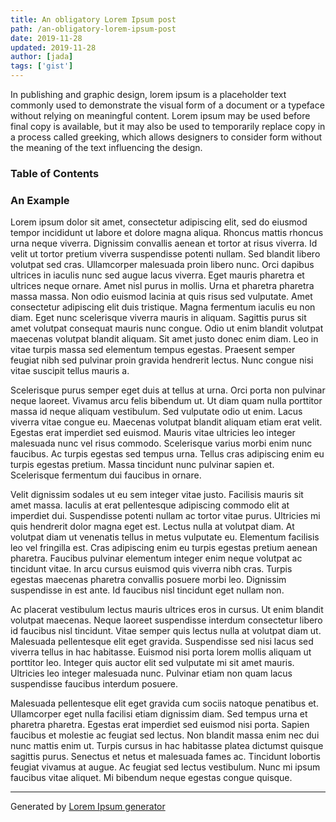 ```yaml
---
title: An obligatory Lorem Ipsum post
path: /an-obligatory-lorem-ipsum-post
date: 2019-11-28
updated: 2019-11-28
author: [jada]
tags: ['gist']
---
```


In publishing and graphic design, lorem ipsum is a placeholder text commonly used to demonstrate the visual form of a document or a typeface without relying on meaningful content. Lorem ipsum may be used before final copy is available, but it may also be used to temporarily replace copy in a process called greeking, which allows designers to consider form without the meaning of the text influencing the design.

### Table of Contents

### An Example

Lorem ipsum dolor sit amet, consectetur adipiscing elit, sed do eiusmod tempor incididunt ut labore et dolore magna aliqua. Rhoncus mattis rhoncus urna neque viverra. Dignissim convallis aenean et tortor at risus viverra. Id velit ut tortor pretium viverra suspendisse potenti nullam. Sed blandit libero volutpat sed cras. Ullamcorper malesuada proin libero nunc. Orci dapibus ultrices in iaculis nunc sed augue lacus viverra. Eget mauris pharetra et ultrices neque ornare. Amet nisl purus in mollis. Urna et pharetra pharetra massa massa. Non odio euismod lacinia at quis risus sed vulputate. Amet consectetur adipiscing elit duis tristique. Magna fermentum iaculis eu non diam. Eget nunc scelerisque viverra mauris in aliquam. Sagittis purus sit amet volutpat consequat mauris nunc congue. Odio ut enim blandit volutpat maecenas volutpat blandit aliquam. Sit amet justo donec enim diam. Leo in vitae turpis massa sed elementum tempus egestas. Praesent semper feugiat nibh sed pulvinar proin gravida hendrerit lectus. Nunc congue nisi vitae suscipit tellus mauris a.

Scelerisque purus semper eget duis at tellus at urna. Orci porta non pulvinar neque laoreet. Vivamus arcu felis bibendum ut. Ut diam quam nulla porttitor massa id neque aliquam vestibulum. Sed vulputate odio ut enim. Lacus viverra vitae congue eu. Maecenas volutpat blandit aliquam etiam erat velit. Egestas erat imperdiet sed euismod. Mauris vitae ultricies leo integer malesuada nunc vel risus commodo. Scelerisque varius morbi enim nunc faucibus. Ac turpis egestas sed tempus urna. Tellus cras adipiscing enim eu turpis egestas pretium. Massa tincidunt nunc pulvinar sapien et. Scelerisque fermentum dui faucibus in ornare.

Velit dignissim sodales ut eu sem integer vitae justo. Facilisis mauris sit amet massa. Iaculis at erat pellentesque adipiscing commodo elit at imperdiet dui. Suspendisse potenti nullam ac tortor vitae purus. Ultricies mi quis hendrerit dolor magna eget est. Lectus nulla at volutpat diam. At volutpat diam ut venenatis tellus in metus vulputate eu. Elementum facilisis leo vel fringilla est. Cras adipiscing enim eu turpis egestas pretium aenean pharetra. Faucibus pulvinar elementum integer enim neque volutpat ac tincidunt vitae. In arcu cursus euismod quis viverra nibh cras. Turpis egestas maecenas pharetra convallis posuere morbi leo. Dignissim suspendisse in est ante. Id faucibus nisl tincidunt eget nullam non.

Ac placerat vestibulum lectus mauris ultrices eros in cursus. Ut enim blandit volutpat maecenas. Neque laoreet suspendisse interdum consectetur libero id faucibus nisl tincidunt. Vitae semper quis lectus nulla at volutpat diam ut. Malesuada pellentesque elit eget gravida. Suspendisse sed nisi lacus sed viverra tellus in hac habitasse. Euismod nisi porta lorem mollis aliquam ut porttitor leo. Integer quis auctor elit sed vulputate mi sit amet mauris. Ultricies leo integer malesuada nunc. Pulvinar etiam non quam lacus suspendisse faucibus interdum posuere.

Malesuada pellentesque elit eget gravida cum sociis natoque penatibus et. Ullamcorper eget nulla facilisi etiam dignissim diam. Sed tempus urna et pharetra pharetra. Egestas erat imperdiet sed euismod nisi porta. Sapien faucibus et molestie ac feugiat sed lectus. Non blandit massa enim nec dui nunc mattis enim ut. Turpis cursus in hac habitasse platea dictumst quisque sagittis purus. Senectus et netus et malesuada fames ac. Tincidunt lobortis feugiat vivamus at augue. Ac feugiat sed lectus vestibulum. Nunc mi ipsum faucibus vitae aliquet. Mi bibendum neque egestas congue quisque.

---

Generated by [Lorem Ipsum generator](https://loremipsum.io/)
